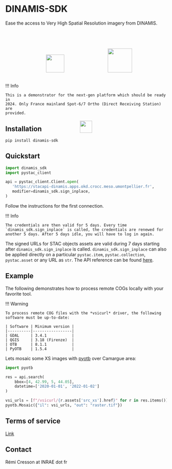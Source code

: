# DINAMIS-SDK

Ease the access to Very High Spatial Resolution imagery from DINAMIS.



<div align="center">
<div id="qr" style="display:inline-block; align: center; vertical-align: middle; height:4cm;" >
<img src="https://theia.sedoo.fr/wp-content-theia/uploads/sites/6/2020/05/Logo_DINAMIS_300px.png" style="height:1.5cm;margin:2cm">
<img src="https://oreme.org/app/uploads/logo-tetis-570x380.jpg" style="height:2cm;margin:1.5cm">
<img src="https://upload.wikimedia.org/wikipedia/fr/thumb/2/2a/Logo-INRAE_Transparent.svg/2560px-Logo-INRAE_Transparent.svg.png" style="height:1cm;margin:2cm">
</div>
</div>

!!! Info

    This is a demonstrator for the next-gen platform which should be ready in 
    2024. Only France mainland Spot-6/7 Ortho (Direct Receiving Station) are
    provided.

## Installation

```commandline
pip install dinamis-sdk
```

## Quickstart

```python
import dinamis_sdk
import pystac_client

api = pystac_client.Client.open(
   'https://stacapi-dinamis.apps.okd.crocc.meso.umontpellier.fr',
   modifier=dinamis_sdk.sign_inplace,
)
```

Follow the instructions for the first connection.

!!! Info

    The credentials are then valid for 5 days. Every time 
    `dinamis_sdk.sign_inplace` is called, the credentials are renewed for 
    another 5 days. After 5 days idle, you will have to log in again.

The signed URLs for STAC objects assets are valid during 7 days starting after 
`dinamis_sdk.sign_inplace` is called. `dinamis_sdk.sign_inplace` can also be 
applied directly on a particular `pystac.item`, `pystac.collection`,
`pystac.asset` or any URL as `str`.
The API reference can be found 
[here](https://s3-signing-dinamis.apps.okd.crocc.meso.umontpellier.fr/docs).

## Example

The following demonstrates how to process remote COGs locally with your 
favorite tool.

!!! Warning

    To process remote COG files with the *vsicurl* driver, the following 
    software must be up-to-date:

    | Software | Minimum version |
    |----------|-----------------|
    | GDAL     | 3.4.1           |
    | QGIS     | 3.18 (Firenze)  |
    | OTB      | 8.1.1           |
    | PyOTB    | 1.5.4           |

Lets mosaic some XS images with [pyotb](https://pypi.org/project/pyotb/) over 
Camargue area:

```python
import pyotb

res = api.search(
    bbox=[4, 42.99, 5, 44.05],
    datetime=['2020-01-01', '2022-01-02']
)

vsi_urls = [f"/vsicurl/{r.assets['src_xs'].href}" for r in res.items()]
pyotb.Mosaic({"il": vsi_urls, "out": "raster.tif"})
```

## Terms of service 

[Link](https://ids-dinamis.data-terra.org/web/guest/37)

## Contact

Rémi Cresson at INRAE dot fr

